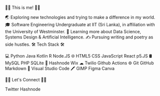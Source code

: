 

👩‍💻 This is me! 👩‍💻

🌏   Exploring new technologies and trying to make a difference in my world.
🎓   Software Engineering Undergraduate at IIT (Sri Lanka), in affiliation with the University of Westminster.
🌱   Learning more about Data Science, Systems Design & Artificial Intelligence.
✍️   Pursuing writing and poetry as side hustles.
🛠 Tech Stack 🛠

💻   Python Java Kotlin R Node.JS
🌐   HTML5 CSS JavaScript React p5.JS
🛢   MySQL PHP SQLite
📝   Hashnode Wix
☁   Twilio Github Actions
⚙️   Git GitHub Markdown
🔧   Visual Studio Code
🖍   GIMP Figma Canva

🤝🏻 Let's Connect 🤝🏻

Twitter Hashnode 
